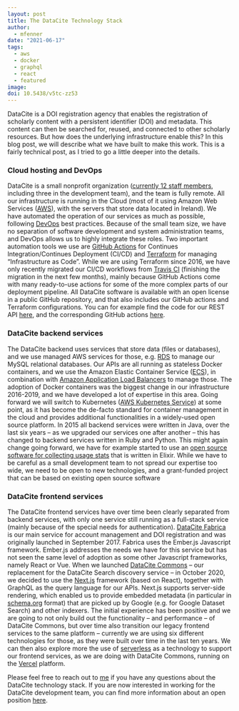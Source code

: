 ```yaml
---
layout: post
title: The DataCite Technology Stack
author:
  - mfenner
date: "2021-06-17"
tags:
  - aws
  - docker
  - graphql
  - react
  - featured
image:
doi: 10.5438/v5tc-zz53
---
```


DataCite is a DOI registration agency that enables the registration of scholarly content with a persistent identifier (DOI) and metadata. This content can then be searched for, reused, and connected to other scholarly resources. But how does the underlying infrastructure enable this? In this blog post, we will describe what we have built to make this work. This is a fairly technical post, as I tried to go a little deeper into the details.

### Cloud hosting and DevOps

DataCite is a small nonprofit organization ([currently 12 staff members](https://datacite.org/staff.html), including three in the development team), and the team is fully remote. All our infrastructure is running in the Cloud (most of it using Amazon Web Services ([AWS](https://aws.amazon.com/)), with the servers that store data located in Ireland). We have automated the operation of our services as much as possible, following [DevOps](https://en.wikipedia.org/wiki/DevOps) best practices. Because of the small team size, we have no separation of software development and system administration teams, and DevOps allows us to highly integrate these roles. Two important automation tools we use are [GitHub Actions](https://docs.github.com/en/actions) for Continues Integration/Continues Deployment (CI/CD) and [Terraform](https://www.terraform.io/) for managing “Infrastructure as Code”. While we are using Terraform since 2016, we have only recently migrated our CI/CD workflows from [Travis CI](https://travis-ci.com/) (finishing the migration in the next few months), mainly because GitHub Actions come with many ready-to-use actions for some of the more complex parts of our deployment pipeline. All DataCite software is available with an open license in a public GitHub repository, and that also includes our GitHub actions and Terraform configurations. You can for example find the code for our REST API [here](https://github.com/datacite/lupo), and the corresponding GitHub actions [here](https://github.com/datacite/lupo/tree/master/.github/workflows).

### DataCite backend services

The DataCite backend uses services that store data (files or databases), and we use managed AWS services for those, e.g. [RDS](https://aws.amazon.com/rds/) to manage our MySQL relational databases. Our APIs are all running as stateless Docker containers, and we use the Amazon Elastic Container Service ([ECS](https://aws.amazon.com/ecs/)), in combination with [Amazon Application Load Balancers](https://aws.amazon.com/elasticloadbalancing/application-load-balancer/) to manage those. The adoption of Docker containers was the biggest change in our infrastructure 2016-2019, and we have developed a lot of expertise in this area. Going forward we will switch to Kubernetes ([AWS Kubernetes Service](https://aws.amazon.com/eks/)) at some point, as it has become the de-facto standard for container management in the cloud and provides additional functionalities in a widely-used open source platform. In 2015 all backend services were written in Java, over the last six years – as we upgraded our services one after another – this has changed to backend services written in Ruby and Python. This might again change going forward, we have for example started to use an [open source software for collecting usage stats](https://github.com/plausible/analytics) that is written in Elixir. While we have to be careful as a small development team to not spread our expertise too wide, we need to be open to new technologies, and a grant-funded project that can be based on existing open source software

### DataCite frontend services

The DataCite frontend services have over time been clearly separated from backend services, with only one service still running as a full-stack service (mainly because of the special needs for authentication). [DataCite Fabrica](https://github.com/datacite/bracco) is our main service for account management and DOI registration and was originally launched in September 2017. Fabrica uses the Ember.js Javascript framework. Ember.js addresses the needs we have for this service but has not seen the same level of adoption as some other Javascript frameworks, namely React or Vue. When we launched [DataCite Commons](https://commons.datacite.org/) – our replacement for the DataCite Search discovery service – in October 2020, we decided to use the [Next.js](https://nextjs.org/) framework (based on React), together with GraphQL as the query language for our APIs. Next.js supports server-side rendering, which enabled us to provide embedded metadata (in particular in [schema.org](https://schema.org/) format) that are picked up by Google (e.g. for Google Dataset Search) and other indexers. The initial experience has been positive and we are going to not only build out the functionality – and performance – of DataCite Commons, but over time also transition our legacy frontend services to the same platform – currently we are using six different technologies for those, as they were built over time in the last ten years. We can then also explore more the use of [serverless](https://www.serverless.com/) as a technology to support our frontend services, as we are doing with DataCite Commons, running on the [Vercel](https://vercel.com/) platform.

Please feel free to reach out to [me](mailto:mfenner@datacite.org) if you have any questions about the DataCite technology stack. If you are now interested in working for the DataCite development team, you can find more information about an open position [here](https://doi.org/10.5438/wkc7-p624).
